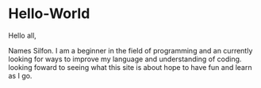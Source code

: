# Hello-World

Hello all,

Names Silfon. I am a beginner in the field of programming 
and an currently looking for ways to improve my language
and understanding of coding. looking foward to seeing what 
this site is about hope to have fun and learn as I go. 
